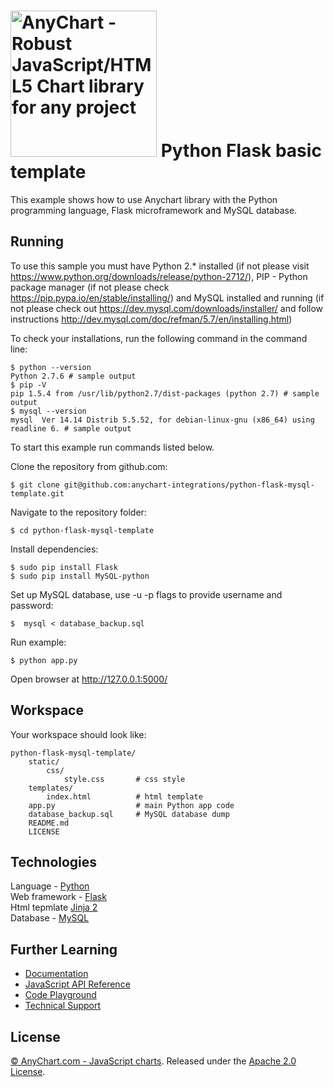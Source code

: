 [<img src="https://cdn.anychart.com/images/logo-transparent-segoe.png?2" width="234px" alt="AnyChart - Robust JavaScript/HTML5 Chart library for any project">](https://anychart.com)
Python Flask basic template
=========================

This example shows how to use Anychart library with the Python programming language, Flask microframework and MySQL database.

## Running

To use this sample you must have Python 2.* installed (if not please visit https://www.python.org/downloads/release/python-2712/), PIP - Python package manager (if not please check https://pip.pypa.io/en/stable/installing/) and
MySQL installed and running (if not please check out https://dev.mysql.com/downloads/installer/ and follow instructions http://dev.mysql.com/doc/refman/5.7/en/installing.html)

To check your installations, run the following command in the command line:
```
$ python --version
Python 2.7.6 # sample output
$ pip -V
pip 1.5.4 from /usr/lib/python2.7/dist-packages (python 2.7) # sample output
$ mysql --version
mysql  Ver 14.14 Distrib 5.5.52, for debian-linux-gnu (x86_64) using readline 6. # sample output
```

To start this example run commands listed below.

Clone the repository from github.com:
```
$ git clone git@github.com:anychart-integrations/python-flask-mysql-template.git
```

Navigate to the repository folder:
```
$ cd python-flask-mysql-template
```

Install dependencies:
```
$ sudo pip install Flask
$ sudo pip install MySQL-python
```

Set up MySQL database, use -u -p flags to provide username and password:
```
$  mysql < database_backup.sql
```

Run example:
```
$ python app.py
```

Open browser at http://127.0.0.1:5000/

## Workspace
Your workspace should look like:
```
python-flask-mysql-template/
    static/
        css/
            style.css       # css style
    templates/
        index.html          # html template
    app.py                  # main Python app code
    database_backup.sql     # MySQL database dump
    README.md
    LICENSE

```

## Technologies
Language - [Python](https://www.python.org/)<br />
Web framework - [Flask](http://flask.pocoo.org/)<br />
Html tepmlate [Jinja 2](http://jinja.pocoo.org/docs/dev/)<br />
Database - [MySQL](https://www.mysql.com/)<br />


## Further Learning
* [Documentation](https://docs.anychart.com)
* [JavaScript API Reference](https://api.anychart.com)
* [Code Playground](https://playground.anychart.com)
* [Technical Support](https://anychart.com/support)

## License
[© AnyChart.com - JavaScript charts](http://www.anychart.com). Released under the [Apache 2.0 License](https://github.com/anychart-integrations/python-flask-mysql-template/blob/master/LICENSE).
